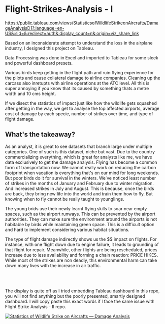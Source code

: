 # Flight-Strikes-Analysis - I
https://public.tableau.com/views/StatisticsofWildlifeStrikeonAircrafts/DamageAnalysisD1?:language=en-US&:sid=&:redirect=auth&:display_count=n&:origin=viz_share_link


Based on an inconsiderate attempt to understand the loss in the airplane industry, I designed this project on Tableau. 

Data Processing was done in Excel and imported to Tableau for some sleek and powerful dashboard presets.

Various birds keep getting in the flight path and ruin flying experience for the pilots and cause collateral damage to airline companies. 
Cleaning up the carcass also inretupts with airline operations at the ATC level. All this is super annoying if you know that its caused by something thats a metre width and 10 cms height. 

If we disect the statistics of impact just like how the wildlife gets squashed after getting in the way, we get to analyse the top affected airports, average cost of damage by each specie, number of strikes over time, and type of flight damage. 


<h2>What's the takeaway?</h2>
As an analyst, it is great to see datasets that branch large under multiple categories. One of such is this dataset, niche but vast.
Due to the country commercializing everything, which is great for analysts like me, we have data exclusively to get the damage analysis. Flying has become a common form of transportation now. We cannot really work on reducing the carbon footprint when vacation is everything that's on our mind for long weekends. But poor birds do it for survival in the winters. We've noticed least number of strikes in the months of January and February due to winter migration. And increased strikes in July and August. This is because, once the birds are back, they bring new life into the world and train them how to fly. But knowing when to fly cannot be really taught to younglings. 


The young brids use their newly learnt flying skills to soar near empty spaces, such as the airport runways. This can be prevented by the airport authorities. They can make sure the environment around the airports is not habitable by birds while maintaining green space. This is a difficult option and hard to implement considering various habitat situations.  

The type of flight damage indirectly shows us the $$ impact on flights. For instance, with one flight down due to engine failure, it leads to grounding of that flight for repair. Meanwhile, other flights are being rescheduled, prices increase due to less availability and forming a chain reaction: PRICE HIKES. While most of the strikes are non deadly, this environmental harm can take down many lives with the increase in air traffic. 

<br> <br> <br>
The display is quite off as I tried embedding Tableau dashboard in this repo, you will not find anything but the poorly presented, smartly designed dashboard. I will copy paste this exact words if I face the same issue with Flight Strike Analysis - II repo. 
<!DOCTYPE html>
<html lang="en">
<head>
  <meta charset="UTF-8" />
  <meta name="viewport" content="width=device-width, initial-scale=1" />
</head>
<body>
  <!-- --- Tableau embed --- -->
  <div class="tableauPlaceholder" id="viz1745550910943" style="position:relative">
    <noscript>
      <a href="#">
        <img
          alt="Statistics of Wildlife Strike on Aircrafts — Damage Analysis"
          src="https://public.tableau.com/static/images/St/StatisticsofWildlifeStrikeonAircrafts/DamageAnalysisD1/1_rss.png"
          style="border:none"
        />
      </a>
    </noscript>
  </div>
</body>
</html>
